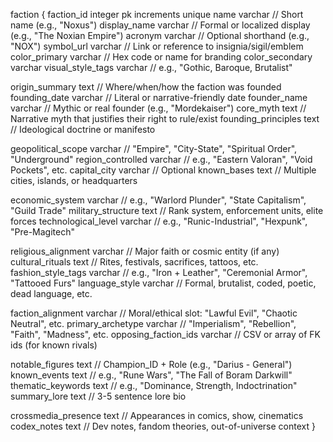 faction {
faction_id integer pk increments unique
name varchar // Short name (e.g., "Noxus")
display_name varchar // Formal or localized display (e.g., "The Noxian Empire")
acronym varchar // Optional shorthand (e.g., "NOX")
symbol_url varchar // Link or reference to insignia/sigil/emblem
color_primary varchar // Hex code or name for branding
color_secondary varchar
visual_style_tags varchar // e.g., "Gothic, Baroque, Brutalist"

origin_summary text // Where/when/how the faction was founded
founding_date varchar // Literal or narrative-friendly date
founder_name varchar // Mythic or real founder (e.g., "Mordekaiser")
core_myth text // Narrative myth that justifies their right to rule/exist
founding_principles text // Ideological doctrine or manifesto

geopolitical_scope varchar // "Empire", "City-State", "Spiritual Order", "Underground"
region_controlled varchar // e.g., "Eastern Valoran", "Void Pockets", etc.
capital_city varchar // Optional
known_bases text // Multiple cities, islands, or headquarters

economic_system varchar // e.g., "Warlord Plunder", "State Capitalism", "Guild Trade"
military_structure text // Rank system, enforcement units, elite forces
technological_level varchar // e.g., "Runic-Industrial", "Hexpunk", "Pre-Magitech"

religious_alignment varchar // Major faith or cosmic entity (if any)
cultural_rituals text // Rites, festivals, sacrifices, tattoos, etc.
fashion_style_tags varchar // e.g., "Iron + Leather", "Ceremonial Armor", "Tattooed Furs"
language_style varchar // Formal, brutalist, coded, poetic, dead language, etc.

faction_alignment varchar // Moral/ethical slot: "Lawful Evil", "Chaotic Neutral", etc.
primary_archetype varchar // "Imperialism", "Rebellion", "Faith", "Madness", etc.
opposing_faction_ids varchar // CSV or array of FK ids (for known rivals)

notable_figures text // Champion_ID + Role (e.g., "Darius - General")
known_events text // e.g., "Rune Wars", "The Fall of Boram Darkwill"
thematic_keywords text // e.g., "Dominance, Strength, Indoctrination"
summary_lore text // 3-5 sentence lore bio

crossmedia_presence text // Appearances in comics, show, cinematics
codex_notes text // Dev notes, fandom theories, out-of-universe context
}
